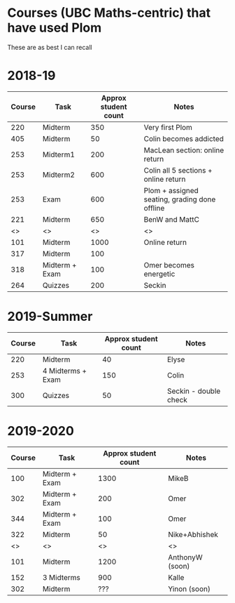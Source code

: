 # Courses (UBC Maths-centric) that have used Plom

These are as best I can recall


# 2018-19


| Course | Task | Approx student count | Notes |
|--------|------|----------------------|----|
| 220 | Midterm | 350 | Very first Plom |
| 405 | Midterm | 50  | Colin becomes addicted |
| 253 | Midterm1 | 200 | MacLean section: online return |
| 253 | Midterm2 | 600 | Colin all 5 sections + online return |
| 253 | Exam     | 600 | Plom + assigned seating, grading done offline |
| 221 | Midterm | 650 | BenW and MattC |
| <>| <> | <> | <> |
| 101 | Midterm | 1000| Online return |
| 317 | Midterm | 100 |
| 318 | Midterm + Exam | 100 | Omer becomes energetic |
| 264 | Quizzes | 200 | Seckin |

# 2019-Summer
| Course | Task | Approx student count | Notes |
|--------|------|----------------------|----|
| 220 | Midterm | 40 | Elyse|
| 253 | 4 Midterms + Exam | 150 | Colin |
| 300 | Quizzes | 50 | Seckin - double check |

# 2019-2020
| Course | Task | Approx student count | Notes |
|--------|------|----------------------| ----- |
| 100 | Midterm + Exam | 1300 | MikeB |
| 302 | Midterm + Exam | 200 | Omer |
| 344 | Midterm + Exam | 100 | Omer |
| 322 | Midterm | 50 | Nike+Abhishek |
| <>| <> | <> | <> |
| 101 | Midterm | 1200 | AnthonyW (soon)|
| 152 | 3 Midterms | 900 | Kalle |
| 302 | Midterm | ??? | Yinon (soon)|
